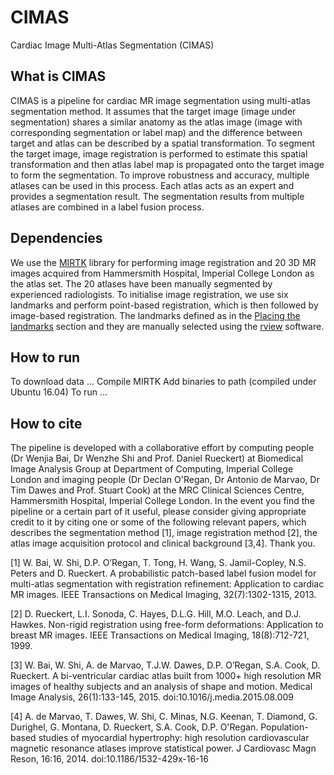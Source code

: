 # CIMAS
Cardiac Image Multi-Atlas Segmentation (CIMAS)

## What is CIMAS
CIMAS is a pipeline for cardiac MR image segmentation using multi-atlas segmentation method. It assumes that the target image (image under segmentation) shares a similar anatomy as the atlas image (image with corresponding segmentation or label map) and the difference between target and atlas can be described by a spatial transformation. To segment the target image, image registration is performed to estimate this spatial transformation and then atlas label map is propagated onto the target image to form the segmentation. To improve robustness and accuracy, multiple atlases can be used in this process. Each atlas acts as an expert and provides a segmentation result. The segmentation results from multiple atlases are combined in a label fusion process.

## Dependencies
We use the [MIRTK](https://github.com/BioMedIA/MIRTK) library for performing image registration and 20 3D MR images acquired from Hammersmith Hospital, Imperial College London as the atlas set. The 20 atlases have been manually segmented by experienced radiologists. To initialise image registration, we use six landmarks and perform point-based registration, which is then followed by image-based registration. The landmarks defined as in the [Placing the landmarks](http://wp.doc.ic.ac.uk/wbai/data) section and they are manually selected using the [rview](https://www.doc.ic.ac.uk/~dr/software/download.html) software.
 
## How to run
To download data ...
Compile MIRTK
Add binaries to path (compiled under Ubuntu 16.04)
To run ...

## How to cite
The pipeline is developed with a collaborative effort by computing people (Dr Wenjia Bai, Dr Wenzhe Shi and Prof. Daniel Rueckert) at Biomedical Image Analysis Group at Department of Computing, Imperial College London and imaging people (Dr Declan O'Regan, Dr Antonio de Marvao, Dr Tim Dawes and Prof. Stuart Cook) at the MRC Clinical Sciences Centre, Hammersmith Hospital, Imperial College London. In the event you find the pipeline or a certain part of it useful, please consider giving appropriate credit to it by citing one or some of the following relevant papers, which describes the segmentation method [1], image registration method [2], the atlas image acquisition protocol and clinical background [3,4]. Thank you.

[1] W. Bai, W. Shi, D.P. O’Regan, T. Tong, H. Wang, S. Jamil-Copley, N.S. Peters and D. Rueckert. A probabilistic patch-based label fusion model for multi-atlas segmentation with registration refinement: Application to cardiac MR images. IEEE Transactions on Medical Imaging, 32(7):1302-1315, 2013.

[2] D. Rueckert, L.I. Sonoda, C. Hayes, D.L.G. Hill, M.O. Leach, and D.J. Hawkes. Non-rigid registration using free-form deformations: Application to breast MR images. IEEE Transactions on Medical Imaging, 18(8):712-721, 1999.

[3] W. Bai, W. Shi, A. de Marvao, T.J.W. Dawes, D.P. O’Regan, S.A. Cook, D. Rueckert. A bi-ventricular cardiac atlas built from 1000+ high resolution MR images of healthy subjects and an analysis of shape and motion. Medical Image Analysis, 26(1):133-145, 2015. doi:10.1016/j.media.2015.08.009

[4] A. de Marvao, T. Dawes, W. Shi, C. Minas, N.G. Keenan, T. Diamond, G. Durighel, G. Montana, D. Rueckert, S.A. Cook, D.P. O'Regan. Population-based studies of myocardial hypertrophy: high resolution cardiovascular magnetic resonance atlases improve statistical power. J Cardiovasc Magn Reson, 16:16, 2014. doi:10.1186/1532-429x-16-16